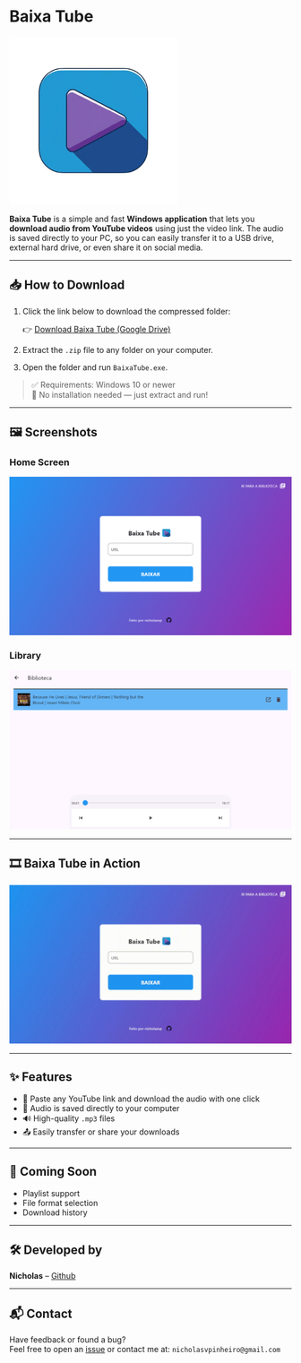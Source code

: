 # Baixa Tube

<img src="assets/icons/baixa_tube_logo.png" alt="Baixa Tube Logo" width="300"/>

**Baixa Tube** is a simple and fast **Windows application** that lets you **download audio from YouTube videos** using just the video link. The audio is saved directly to your PC, so you can easily transfer it to a USB drive, external hard drive, or even share it on social media.

---

## 📥 How to Download

1. Click the link below to download the compressed folder:

   👉 [Download Baixa Tube (Google Drive)](https://drive.google.com/drive/folders/1wPfFa2cRP8OHZobSx-YQYlr7HC7XVwQf?usp=sharing)

2. Extract the `.zip` file to any folder on your computer.
3. Open the folder and run `BaixaTube.exe`.

> ✅ Requirements: Windows 10 or newer  
> 📁 No installation needed — just extract and run!

---

## 🖼️ Screenshots

### Home Screen
<img src="assets/screenshots/sc1.png" alt="Home Screen" width="600"/>

### Library
<img src="assets/screenshots/sc2.png" alt="Downloading Audio" width="600"/>

---

## 🎞️ Baixa Tube in Action

<img src="assets/screenshots/video1.gif" alt="Baixa Tube Demo" width="600"/>

---

## ✨ Features

- 🔗 Paste any YouTube link and download the audio with one click
- 💾 Audio is saved directly to your computer
- 🔊 High-quality `.mp3` files
- 📤 Easily transfer or share your downloads

---

## 🚧 Coming Soon

- Playlist support
- File format selection
- Download history

---

## 🛠️ Developed by

**Nicholas** – [Github](https://github.com/Nicholasvp)

---

## 📬 Contact

Have feedback or found a bug?  
Feel free to open an [issue](#) or contact me at: `nicholasvpinheiro@gmail.com`
